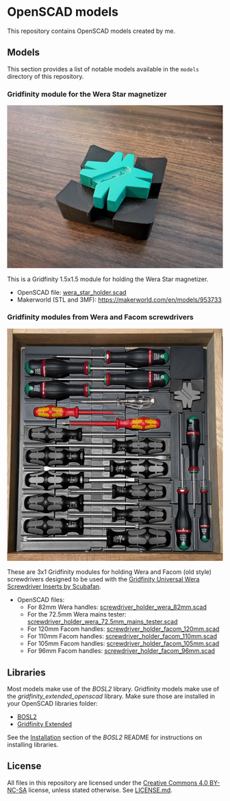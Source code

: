 # OpenSCAD models

This repository contains OpenSCAD models created by me.


## Models

This section provides a list of notable models available in the `models` directory of this repository.

### Gridfinity module for the Wera Star magnetizer

![](images/wera_star_holder.jpg)

This is a Gridfinity 1.5x1.5 module for holding the Wera Star magnetizer.

- OpenSCAD file: [wera_star_holder.scad](models/gridfinity/wera_star_holder.scad)
- Makerworld (STL and 3MF): https://makerworld.com/en/models/953733

### Gridfinity modules from Wera and Facom screwdrivers

![](images/screwdriver_holder.jpg)

These are 3x1 Gridfinity modules for holding Wera and Facom (old style) screwdrivers
designed to be used with the [Gridfinity Universal Wera Screwdriver Inserts by Scubafan](https://makerworld.com/en/models/475390#profileId-393764).

- OpenSCAD files:
    - For 82mm Wera handles: [screwdriver_holder_wera_82mm.scad](models/gridfinity/screwdriver_holder_wera_82mm.scad)
    - For the 72.5mm Wera mains tester: [screwdriver_holder_wera_72.5mm_mains_tester.scad](models/gridfinity/screwdriver_holder_wera_72.5mm_mains_tester.scad)
    - For 120mm Facom handles: [screwdriver_holder_facom_120mm.scad](models/gridfinity/screwdriver_holder_facom_120mm.scad)
    - For 110mm Facom handles: [screwdriver_holder_facom_110mm.scad](models/gridfinity/screwdriver_holder_facom_110mm.scad)
    - For 105mm Facom handles: [screwdriver_holder_facom_105mm.scad](models/gridfinity/screwdriver_holder_facom_105mm.scad)
    - For 96mm Facom handles: [screwdriver_holder_facom_96mm.scad](models/gridfinity/screwdriver_holder_facom_96mm.scad)


## Libraries

Most models make use of the _BOSL2_ library.
Gridfinity models make use of the _gridfinity_extended_openscad_ library.
Make sure those are installed in your OpenSCAD libraries folder:

- [BOSL2](https://github.com/BelfrySCAD/BOSL2)
- [Gridfinity Extended](https://github.com/ostat/gridfinity_extended_openscad)

See the [Installation](https://github.com/BelfrySCAD/BOSL2?tab=readme-ov-file#installation) section of the _BOSL2_ README for instructions on installing libraries.


## License

All files in this repository are licensed under the [Creative Commons 4.0 BY-NC-SA](https://creativecommons.org/licenses/by-nc-sa/4.0/) license, unless stated otherwise.
See [LICENSE.md](./LICENSE.md).
